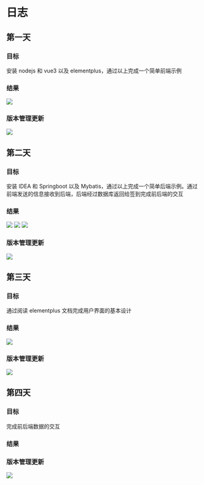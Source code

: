 # 日志

## 第一天

### 目标

安装 nodejs 和 vue3 以及 elementplus，通过以上完成一个简单前端示例

### 结果

![](./asset/one.png)

### 版本管理更新

![](./asset/one1.png)

## 第二天

### 目标

安装 IDEA 和 Springboot 以及 Mybatis，通过以上完成一个简单后端示例。通过前端发送的信息接收到后端，后端经过数据库返回给签到完成前后端的交互

### 结果

![](./asset/two.png)
![](./asset/two1.png)
![](./asset/two2.png)

### 版本管理更新

![](./asset/two3.png)

## 第三天

### 目标

通过阅读 elementplus 文档完成用户界面的基本设计

### 结果

![](./asset/three.png)

### 版本管理更新

![](./asset/three1.png)

## 第四天

### 目标

完成前后端数据的交互

### 结果

### 版本管理更新

![](./asset/four.png)

